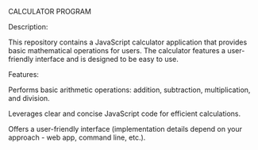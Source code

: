 CALCULATOR PROGRAM

Description:

This repository contains a JavaScript calculator application that provides basic mathematical operations for users. The calculator features a user-friendly interface and is designed to be easy to use.

Features:

Performs basic arithmetic operations: addition, subtraction, multiplication, and division.

Leverages clear and concise JavaScript code for efficient calculations.

Offers a user-friendly interface (implementation details depend on your approach - web app, command line, etc.).
